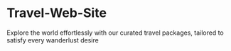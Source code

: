 # Travel-Web-Site
Explore the world effortlessly with our curated travel packages, tailored to satisfy every wanderlust desire
